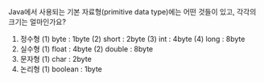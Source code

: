 Java에서 사용되는 기본 자료형(primitive data type)에는 어떤 것들이 있고, 각각의 크기는 얼마인가요?
1. 정수형
   (1) byte : 1byte
   (2) short : 2byte
   (3) int : 4byte
   (4) long : 8byte
2. 실수형
   (1) float : 4byte
   (2) double : 8byte
3. 문자형
   (1) char : 2byte
4. 논리형
   (1) boolean : 1byte